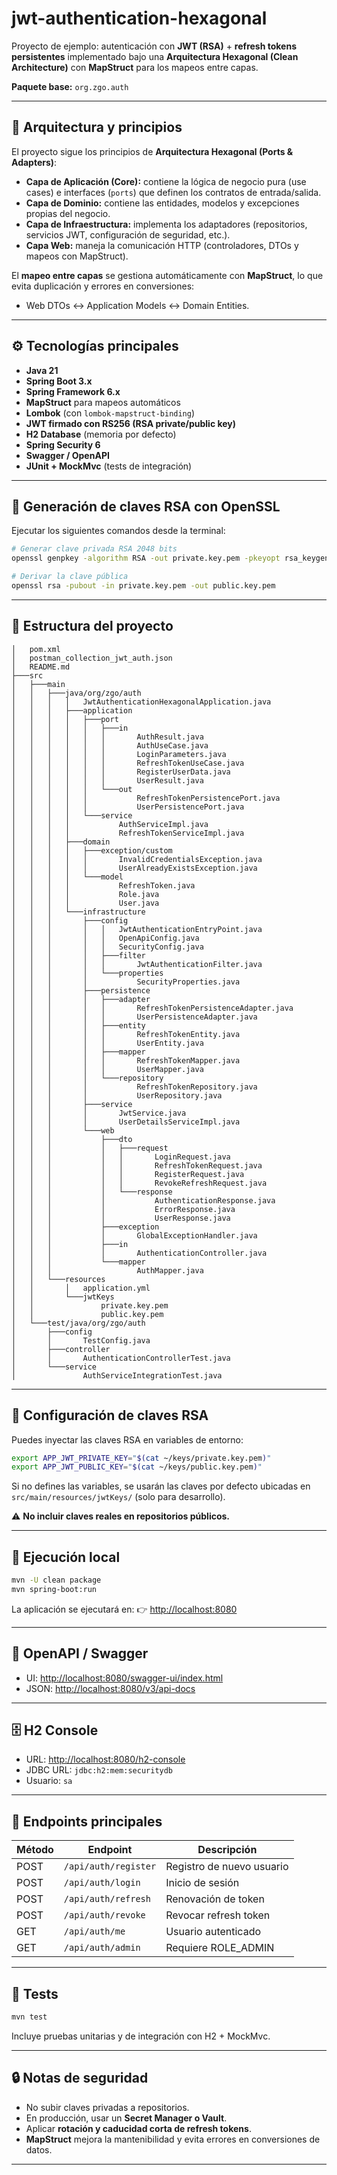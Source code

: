 # jwt-authentication-hexagonal

Proyecto de ejemplo: autenticación con **JWT (RSA)** + **refresh tokens persistentes** implementado bajo una **Arquitectura Hexagonal (Clean Architecture)** con **MapStruct** para los mapeos entre capas.

**Paquete base:** `org.zgo.auth`

---

## 🧱 Arquitectura y principios

El proyecto sigue los principios de **Arquitectura Hexagonal (Ports & Adapters)**:

* **Capa de Aplicación (Core):** contiene la lógica de negocio pura (use cases) e interfaces (`ports`) que definen los contratos de entrada/salida.
* **Capa de Dominio:** contiene las entidades, modelos y excepciones propias del negocio.
* **Capa de Infraestructura:** implementa los adaptadores (repositorios, servicios JWT, configuración de seguridad, etc.).
* **Capa Web:** maneja la comunicación HTTP (controladores, DTOs y mapeos con MapStruct).

El **mapeo entre capas** se gestiona automáticamente con **MapStruct**, lo que evita duplicación y errores en conversiones:

* Web DTOs ↔ Application Models ↔ Domain Entities.

---

## ⚙️ Tecnologías principales

* **Java 21**
* **Spring Boot 3.x**
* **Spring Framework 6.x**
* **MapStruct** para mapeos automáticos
* **Lombok** (con `lombok-mapstruct-binding`)
* **JWT firmado con RS256 (RSA private/public key)**
* **H2 Database** (memoria por defecto)
* **Spring Security 6**
* **Swagger / OpenAPI**
* **JUnit + MockMvc** (tests de integración)

---

## 🔐 Generación de claves RSA con OpenSSL

Ejecutar los siguientes comandos desde la terminal:

```bash
# Generar clave privada RSA 2048 bits
openssl genpkey -algorithm RSA -out private.key.pem -pkeyopt rsa_keygen_bits:2048

# Derivar la clave pública
openssl rsa -pubout -in private.key.pem -out public.key.pem
```

---

## 🧩 Estructura del proyecto

```
│   pom.xml
│   postman_collection_jwt_auth.json
│   README.md      
├───src
│   ├───main
│   │   ├───java/org/zgo/auth
│   │   │   │   JwtAuthenticationHexagonalApplication.java
│   │   │   ├───application
│   │   │   │   ├───port
│   │   │   │   │   ├───in
│   │   │   │   │   │       AuthResult.java
│   │   │   │   │   │       AuthUseCase.java
│   │   │   │   │   │       LoginParameters.java
│   │   │   │   │   │       RefreshTokenUseCase.java
│   │   │   │   │   │       RegisterUserData.java
│   │   │   │   │   │       UserResult.java
│   │   │   │   │   └───out
│   │   │   │   │           RefreshTokenPersistencePort.java
│   │   │   │   │           UserPersistencePort.java
│   │   │   │   └───service
│   │   │   │           AuthServiceImpl.java
│   │   │   │           RefreshTokenServiceImpl.java
│   │   │   ├───domain
│   │   │   │   ├───exception/custom
│   │   │   │   │       InvalidCredentialsException.java
│   │   │   │   │       UserAlreadyExistsException.java
│   │   │   │   └───model
│   │   │   │           RefreshToken.java
│   │   │   │           Role.java
│   │   │   │           User.java
│   │   │   └───infrastructure
│   │   │       ├───config
│   │   │       │   │   JwtAuthenticationEntryPoint.java
│   │   │       │   │   OpenApiConfig.java
│   │   │       │   │   SecurityConfig.java
│   │   │       │   ├───filter
│   │   │       │   │       JwtAuthenticationFilter.java
│   │   │       │   └───properties
│   │   │       │           SecurityProperties.java
│   │   │       ├───persistence
│   │   │       │   ├───adapter
│   │   │       │   │       RefreshTokenPersistenceAdapter.java
│   │   │       │   │       UserPersistenceAdapter.java
│   │   │       │   ├───entity
│   │   │       │   │       RefreshTokenEntity.java
│   │   │       │   │       UserEntity.java
│   │   │       │   ├───mapper
│   │   │       │   │       RefreshTokenMapper.java
│   │   │       │   │       UserMapper.java
│   │   │       │   └───repository
│   │   │       │           RefreshTokenRepository.java
│   │   │       │           UserRepository.java
│   │   │       ├───service
│   │   │       │       JwtService.java
│   │   │       │       UserDetailsServiceImpl.java
│   │   │       └───web
│   │   │           ├───dto
│   │   │           │   ├───request
│   │   │           │   │       LoginRequest.java
│   │   │           │   │       RefreshTokenRequest.java
│   │   │           │   │       RegisterRequest.java
│   │   │           │   │       RevokeRefreshRequest.java
│   │   │           │   └───response
│   │   │           │           AuthenticationResponse.java
│   │   │           │           ErrorResponse.java
│   │   │           │           UserResponse.java
│   │   │           ├───exception
│   │   │           │       GlobalExceptionHandler.java
│   │   │           ├───in
│   │   │           │       AuthenticationController.java
│   │   │           └───mapper
│   │   │                   AuthMapper.java
│   │   └───resources
│   │       │   application.yml
│   │       └───jwtKeys
│   │               private.key.pem
│   │               public.key.pem
│   └───test/java/org/zgo/auth
│       ├───config
│       │       TestConfig.java
│       ├───controller
│       │       AuthenticationControllerTest.java
│       └───service
│               AuthServiceIntegrationTest.java
```

---

## 🔧 Configuración de claves RSA

Puedes inyectar las claves RSA en variables de entorno:

```bash
export APP_JWT_PRIVATE_KEY="$(cat ~/keys/private.key.pem)"
export APP_JWT_PUBLIC_KEY="$(cat ~/keys/public.key.pem)"
```

Si no defines las variables, se usarán las claves por defecto ubicadas en
`src/main/resources/jwtKeys/` (solo para desarrollo).

⚠️ **No incluir claves reales en repositorios públicos.**

---

## 🚀 Ejecución local

```bash
mvn -U clean package
mvn spring-boot:run
```

La aplicación se ejecutará en:
👉 [http://localhost:8080](http://localhost:8080)

---

## 📘 OpenAPI / Swagger

* UI: [http://localhost:8080/swagger-ui/index.html](http://localhost:8080/swagger-ui/index.html)
* JSON: [http://localhost:8080/v3/api-docs](http://localhost:8080/v3/api-docs)

---

## 🗄️ H2 Console

* URL: [http://localhost:8080/h2-console](http://localhost:8080/h2-console)
* JDBC URL: `jdbc:h2:mem:securitydb`
* Usuario: `sa`

---

## 🔑 Endpoints principales

| Método | Endpoint             | Descripción               |
| ------ | -------------------- | ------------------------- |
| POST   | `/api/auth/register` | Registro de nuevo usuario |
| POST   | `/api/auth/login`    | Inicio de sesión          |
| POST   | `/api/auth/refresh`  | Renovación de token       |
| POST   | `/api/auth/revoke`   | Revocar refresh token     |
| GET    | `/api/auth/me`       | Usuario autenticado       |
| GET    | `/api/auth/admin`    | Requiere ROLE_ADMIN       |

---

## 🧪 Tests

```bash
mvn test
```

Incluye pruebas unitarias y de integración con H2 + MockMvc.

---

## 🔒 Notas de seguridad

* No subir claves privadas a repositorios.
* En producción, usar un **Secret Manager o Vault**.
* Aplicar **rotación y caducidad corta de refresh tokens**.
* **MapStruct** mejora la mantenibilidad y evita errores en conversiones de datos.

---
